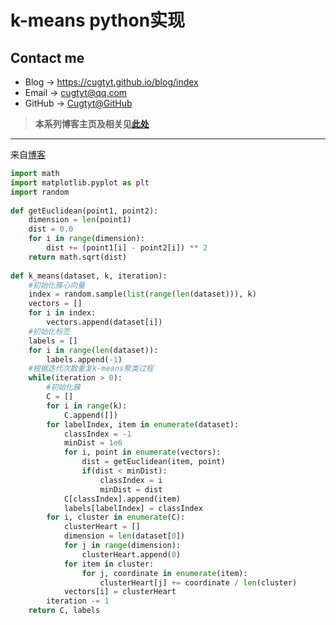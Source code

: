 # k-means python实现

## Contact me

* Blog -> <https://cugtyt.github.io/blog/index>
* Email -> <cugtyt@qq.com>
* GitHub -> [Cugtyt@GitHub](https://github.com/Cugtyt)

> **本系列博客主页及相关见**[**此处**](https://cugtyt.github.io/blog/intv/index)

---

来自[博客](https://blog.csdn.net/caoIjun/article/details/81383192)

``` python
import math
import matplotlib.pyplot as plt
import random
 
def getEuclidean(point1, point2):
    dimension = len(point1)
    dist = 0.0
    for i in range(dimension):
        dist += (point1[i] - point2[i]) ** 2
    return math.sqrt(dist)
 
def k_means(dataset, k, iteration):
    #初始化簇心向量
    index = random.sample(list(range(len(dataset))), k)
    vectors = []
    for i in index:
        vectors.append(dataset[i])
    #初始化标签
    labels = []
    for i in range(len(dataset)):
        labels.append(-1)
    #根据迭代次数重复k-means聚类过程
    while(iteration > 0):
        #初始化簇
        C = []
        for i in range(k):
            C.append([])
        for labelIndex, item in enumerate(dataset):
            classIndex = -1
            minDist = 1e6
            for i, point in enumerate(vectors):
                dist = getEuclidean(item, point)
                if(dist < minDist):
                    classIndex = i
                    minDist = dist
            C[classIndex].append(item)
            labels[labelIndex] = classIndex
        for i, cluster in enumerate(C):
            clusterHeart = []
            dimension = len(dataset[0])
            for j in range(dimension):
                clusterHeart.append(0)
            for item in cluster:
                for j, coordinate in enumerate(item):
                    clusterHeart[j] += coordinate / len(cluster)
            vectors[i] = clusterHeart
        iteration -= 1
    return C, labels
```